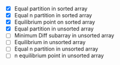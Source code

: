 - [x] Equal partition in sorted array
- [x] Equal n partition in sorted array
- [x] Equilibrium point on sorted array
- [x] Equal partition in unsorted array
- [ ] Minimum Diff subarray in unsorted array
- [ ] Equilibrium in unsorted array
- [ ] Equal n partition in unsorted array
- [ ] n equilibrium point in unsorted array